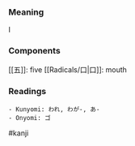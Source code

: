 ### Meaning

I

### Components

[[五]]: five [[Radicals/口|口]]: mouth

### Readings

```
- Kunyomi: われ, わが-, あ-
- Onyomi: ゴ
```

#kanji